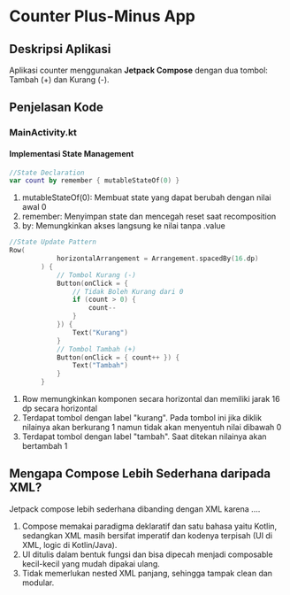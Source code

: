 # Counter Plus-Minus App

## Deskripsi Aplikasi
Aplikasi counter menggunakan **Jetpack Compose** dengan dua tombol: Tambah (+) dan Kurang (-).

## Penjelasan Kode

### MainActivity.kt

#### Implementasi State Management
```kotlin
//State Declaration
var count by remember { mutableStateOf(0) }
```
1. mutableStateOf(0): Membuat state yang dapat berubah dengan nilai awal 0
2. remember: Menyimpan state dan mencegah reset saat recomposition
3. by: Memungkinkan akses langsung ke nilai tanpa .value

```kotlin
//State Update Pattern
Row(
            horizontalArrangement = Arrangement.spacedBy(16.dp)
        ) {
            // Tombol Kurang (-)
            Button(onClick = {
                // Tidak Boleh Kurang dari 0
                if (count > 0) {
                    count--
                }
            }) {
                Text("Kurang")
            }
            // Tombol Tambah (+)
            Button(onClick = { count++ }) {
                Text("Tambah")
            }
        }
```
1. Row memungkinkan komponen secara horizontal dan memiliki jarak 16 dp secara horizontal
2. Terdapat tombol dengan label "kurang". Pada tombol ini jika diklik nilainya akan berkurang 1 namun tidak akan menyentuh nilai dibawah 0
3. Terdapat tombol dengan label "tambah". Saat ditekan nilainya akan bertambah 1

## Mengapa Compose Lebih Sederhana daripada XML?
Jetpack compose lebih sederhana dibanding dengan XML karena .... 
1. Compose memakai paradigma deklaratif dan satu bahasa yaitu Kotlin, sedangkan XML masih bersifat imperatif dan kodenya terpisah (UI di XML, logic di Kotlin/Java).
2. UI ditulis dalam bentuk fungsi dan bisa dipecah menjadi composable kecil-kecil yang mudah dipakai ulang.
3. Tidak memerlukan nested XML panjang, sehingga tampak clean dan modular.
